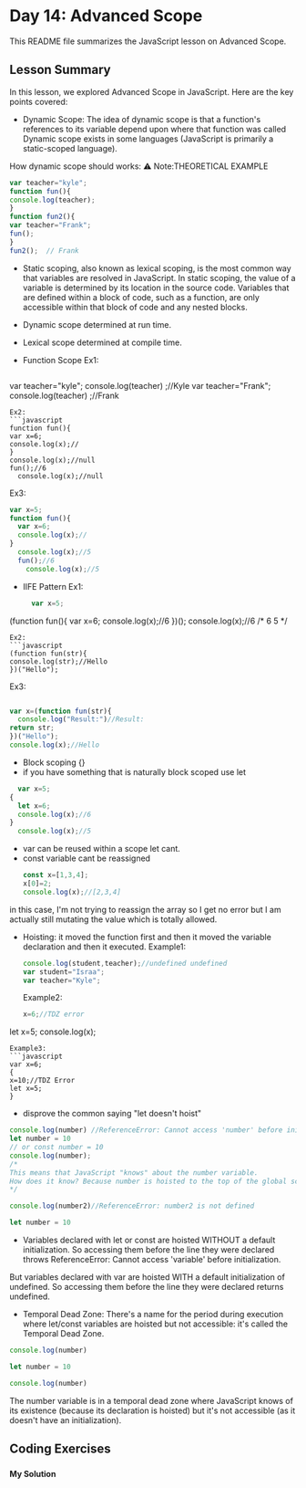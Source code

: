 
# Day 14: Advanced Scope

This README file summarizes the JavaScript lesson on Advanced Scope. 

## Lesson Summary

In this lesson, we explored Advanced Scope in JavaScript. Here are the key points covered:

- Dynamic Scope: The idea of dynamic scope is that a function's references to its variable depend upon where that function was called Dynamic scope  exists in some languages (JavaScript is primarily a static-scoped language).
  
How dynamic scope  should works:
⚠️  Note:THEORETICAL EXAMPLE  
  ```javascript
var teacher="kyle";
function fun(){
console.log(teacher);
}
function fun2(){
var teacher="Frank";
fun();
}
fun2();  // Frank 
  ```
- Static scoping, also known as lexical scoping, is the most common way that variables are resolved in JavaScript. In static scoping, the value of a variable is determined by its location in the source code. Variables that are defined within a block of code, such as a function, are only accessible within that block of code and any nested blocks.
- Dynamic scope determined at run time.
- Lexical scope determined at compile time.

- Function Scope
Ex1:  
  ```javascript
var teacher="kyle";
console.log(teacher) ;//Kyle
var teacher="Frank";
console.log(teacher) ;//Frank
  ```
Ex2: 
```javascript
function fun(){
  var x=6;
  console.log(x);//
}
  console.log(x);//null
  fun();//6
    console.log(x);//null
```
Ex3: 
```javascript
var x=5;
function fun(){
  var x=6;
  console.log(x);//
}
  console.log(x);//5
  fun();//6
    console.log(x);//5
```
- IIFE Pattern
  Ex1:
  ```javascript
    var x=5;
(function fun(){
  var x=6;
  console.log(x);//6
})();
  console.log(x);//6
  /*
  6
  5
  */
  ```
Ex2:
```javascript
(function fun(str){
  console.log(str);//Hello
})("Hello");
```
Ex3:
```javascript

var x=(function fun(str){
  console.log("Result:")//Result:
return str;
})("Hello");
console.log(x);//Hello

```
- Block scoping {}
- if you have something that is naturally block scoped use let
  
```javascript
  var x=5;
{
  let x=6;
  console.log(x);//6
}
  console.log(x);//5
  ```
- var can be reused within a scope let cant.
- const variable cant be reassigned
  ```javascript
  const x=[1,3,4];
  x[0]=2;
  console.log(x);//[2,3,4]
  ```
in this case, I'm not trying to reassign the array so I get no error but I am actually still mutating the value which is totally allowed.
- Hoisting: it moved the function first and then it moved the variable declaration and then it  executed.
  Example1:
  ```javascript
  console.log(student,teacher);//undefined undefined 
  var student="Israa";
  var teacher="Kyle";
  ```
  Example2:
  ```javascript
  x=6;//TDZ error 
let x=5;
console.log(x);
  ```
Example3:
```javascript
var x=6;
{
 x=10;//TDZ Error 
  let x=5;  
}

```
- disprove the common saying "let doesn't hoist"

 ```javascript
console.log(number) //ReferenceError: Cannot access 'number' before initialization.
let number = 10
// or const number = 10
console.log(number);
/*
This means that JavaScript "knows" about the number variable.
How does it know? Because number is hoisted to the top of the global scope.
*/
```
 ```javascript
console.log(number2)//ReferenceError: number2 is not defined

let number = 10
```

- Variables declared with let or const are hoisted WITHOUT a default initialization. So accessing them before the line they were declared throws ReferenceError: Cannot access 'variable' before initialization.

But variables declared with var are hoisted WITH a default initialization of undefined. So accessing them before the line they were declared returns undefined.

- Temporal Dead Zone:
There's a name for the period during execution where let/const variables are hoisted but not accessible: it's called the Temporal Dead Zone.

```javascript
console.log(number)

let number = 10

console.log(number)
```
The number variable is in a temporal dead zone where JavaScript knows of its existence (because its declaration is hoisted) but it's not accessible (as it doesn't have an initialization).


## Coding Exercises

### []()

#### My Solution


```javascript

```
